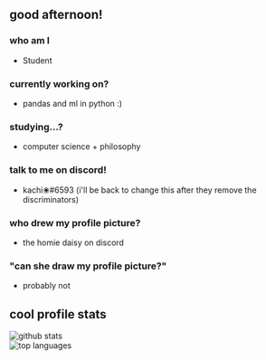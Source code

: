 ## good afternoon!

### who am I
- Student

### currently working on?
- pandas and ml in python :)

### studying...?
- computer science + philosophy

### talk to me on discord!
- kachi❀#6593 (i'll be back to change this after they remove the discriminators)

### who drew my profile picture?
- the homie daisy on discord

### "can she draw my profile picture?"
- probably not

## cool profile stats
![github stats](https://github-readme-stats.vercel.app/api?username=suchikachi&show_icons=true&theme=tokyonight)  
![top languages](https://github-readme-stats.vercel.app/api/top-langs/?username=suchikachi&layout=compact&theme=tokyonight)
